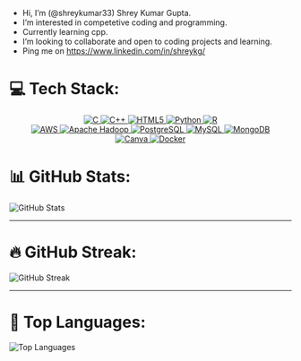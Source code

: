 - Hi, I’m (@shreykumar33) Shrey Kumar Gupta.
- I’m interested in competetive coding and programming.
- Currently learning cpp.
- I’m looking to collaborate and open to coding projects and learning. 
- Ping me on https://www.linkedin.com/in/shreykg/

<!---
shrekp/shrekp is a ✨ special ✨ repository because its `README.md` (this file) appears on your GitHub profile.
You can click the Preview link to take a look at your changes.
--->

# 💻 Tech Stack:

<div align="center">
  <a href="https://en.wikipedia.org/wiki/C_(programming_language)">
    <img src="https://img.shields.io/badge/C-%2300599C.svg?style=for-the-badge&logo=c&logoColor=white" alt="C">
  </a>
  <a href="https://en.wikipedia.org/wiki/C%2B%2B">
    <img src="https://img.shields.io/badge/C++-%2300599C.svg?style=for-the-badge&logo=c%2B%2B&logoColor=white" alt="C++">
  </a>
  <a href="https://developer.mozilla.org/en-US/docs/Web/Guide/HTML/HTML5">
    <img src="https://img.shields.io/badge/HTML5-%23E34F26.svg?style=for-the-badge&logo=html5&logoColor=white" alt="HTML5">
  </a>
  <a href="https://www.python.org/">
    <img src="https://img.shields.io/badge/Python-3670A0?style=for-the-badge&logo=python&logoColor=ffdd54" alt="Python">
  </a>
  <a href="https://www.r-project.org/">
    <img src="https://img.shields.io/badge/R-%23276DC3.svg?style=for-the-badge&logo=r&logoColor=white" alt="R">
  </a>
  <br>
  <a href="https://aws.amazon.com/">
    <img src="https://img.shields.io/badge/AWS-%23FF9900.svg?style=for-the-badge&logo=amazon-aws&logoColor=white" alt="AWS">
  </a>
  <a href="https://hadoop.apache.org/">
    <img src="https://img.shields.io/badge/Apache%20Hadoop-66CCFF?style=for-the-badge&logo=apache-hadoop&logoColor=black" alt="Apache Hadoop">
  </a>
  <a href="https://www.postgresql.org/">
    <img src="https://img.shields.io/badge/PostgreSQL-%23316192.svg?style=for-the-badge&logo=postgresql&logoColor=white" alt="PostgreSQL">
  </a>
  <a href="https://www.mysql.com/">
    <img src="https://img.shields.io/badge/MySQL-4479A1.svg?style=for-the-badge&logo=mysql&logoColor=white" alt="MySQL">
  </a>
  <a href="https://www.mongodb.com/">
    <img src="https://img.shields.io/badge/MongoDB-%234ea94b.svg?style=for-the-badge&logo=mongodb&logoColor=white" alt="MongoDB">
  </a>
  <br>
  <a href="https://www.canva.com/">
    <img src="https://img.shields.io/badge/Canva-%2300C4CC.svg?style=for-the-badge&logo=Canva&logoColor=white" alt="Canva">
  </a>
  <a href="https://www.docker.com/">
    <img src="https://img.shields.io/badge/Docker-%230db7ed.svg?style=for-the-badge&logo=docker&logoColor=white" alt="Docker">
  </a>
</div>

# 📊 GitHub Stats:
![GitHub Stats](https://github-readme-stats.vercel.app/api?username=shrekp&theme=dark&show_icons=true&count_private=true&hide_border=false)

---

# 🔥 GitHub Streak:
![GitHub Streak](https://github-readme-streak-stats.herokuapp.com/?user=shrekp&theme=dark&hide_border=false)

---

# 🌟 Top Languages:
![Top Languages](https://github-readme-stats.vercel.app/api/top-langs/?username=shrekp&theme=dark&layout=compact&hide_border=false)


